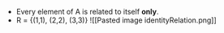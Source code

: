 - Every element of A is related to itself **only**.
- R = {(1,1), (2,2), (3,3)}
![[Pasted image identityRelation.png]]